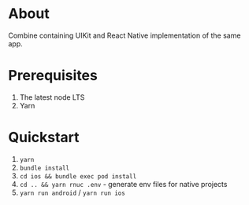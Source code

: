 # About

Combine containing UIKit and React Native implementation of the same app.

# Prerequisites

1. The latest node LTS
2. Yarn

# Quickstart

1. `yarn`
2. `bundle install`
3. `cd ios && bundle exec pod install`
4. `cd .. && yarn rnuc .env` - generate env files for native projects
5. `yarn run android` / `yarn run ios`
